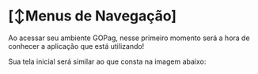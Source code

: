 # [:arrow_up_down:Menus de Navegação]

<p>Ao acessar seu ambiente GOPag, nesse primeiro momento será a hora de conhecer a aplicação que está utilizando!</p>
<p>Sua tela inicial será similar ao que consta na imagem abaixo:</p>
